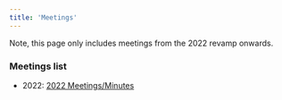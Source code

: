 ```yaml
---
title: 'Meetings'
---
```


Note, this page only includes meetings from the 2022 revamp onwards.

### Meetings list
- 2022: [2022 Meetings/Minutes](https://drive.google.com/drive/folders/1FD6FqsmRrcJ5XEaei93MPVYz1Zv5PJoR?usp=sharing)